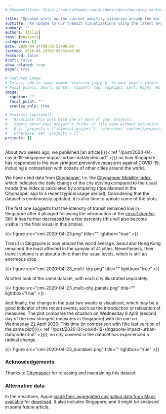 ```yaml
---
# Documentation: https://sourcethemes.com/academic/docs/managing-content/

title: "Updated plots on the current mobility situation around the world"
subtitle: "An update to our transit visualisations using the latest available data"
summary: ""
authors: [filip]
tags: [analysis]
categories: []
date: 2020-04-24T08:50:53+08:00
lastmod: 2020-04-24T08:50:53+08:00
featured: false
draft: false
show_related: true
pager: true

# Featured image
# To use, add an image named `featured.jpg/png` to your page's folder.
# Focal points: Smart, Center, TopLeft, Top, TopRight, Left, Right, BottomLeft, Bottom, BottomRight.
image:
  caption: ""
  focal_point: ""
  preview_only: true

# Projects (optional).
#   Associate this post with one or more of your projects.
#   Simply enter your project's folder or file name without extension.
#   E.g. `projects = ["internal-project"]` references `content/project/deep-learning/index.md`.
#   Otherwise, set `projects = []`.
projects: []
---
```


About two weeks ago, we published
[an article]({{< ref "/post/2020-04-covid-19-singapore-impact-urban-data/index.md" >}}) on how Singapore has responded to the new stringent preventive measures against COVID-19, including a comparison with dozens of other cities around the world.

We have used data from [Citymapper](https://citymapper.com), i.e. the [Citymapper Mobility Index](https://citymapper.com/cmi), which indicates the daily change of the city moving compared to the usual trends (the index is calculated by comparing trips planned in the Citymapper app to a recent typical usage period).
Considering that the dataset is continuously updated, it is also time to update some of the plots.

The first one suggests that the intensity of transit remained low in Singapore after it plunged following the introduction of the [_circuit breaker_](https://www.gov.sg/article/what-you-can-and-cannot-do-during-the-circuit-breaker-period).
Still, it has further decreased by a few percents (this will also become visible in the final visual in this article).

{{< figure src="cmi-2020-04-23.png" title="" lightbox="true" >}}

Transit in Singapore is now around the world average.
Seoul and Hong Kong remained the least affected in the sample of 41 cities.
Nevertheless, their transit volume is at about a third than the usual levels, which is still an enormous drop.

{{< figure src="cmi-2020-04-23_multi-city.png" title="" lightbox="true" >}}

Another look at the same dataset, with each city illustrated separately:

{{< figure src="cmi-2020-04-23_multi-city_panels.png" title="" lightbox="true" >}}

And finally, the change in the past two weeks is visualised, which may be a good indicator of the recent events, such as the introduction or relaxation of measures.
The plot compares the situation on Wednesday 8 April (second day of the new stringent measures in Singapore) with the one on Wednesday 22 April 2020.
This time (in comparison with [the last version of the same plot]({{< ref "/post/2020-04-covid-19-singapore-impact-urban-data/index.md" >}})), no city covered in the dataset has experienced a radical change.

{{< figure src="cmi-2020-04-23_dumbbell.png" title="" lightbox="true" >}}

### Acknowledgements 

Thanks to [Citymapper](https://citymapper.com/cmi) for releasing and maintaining this dataset.

### Alternative data

In the meantime, Apple [made their aggregated navigation data from Maps available](https://www.apple.com/sg/newsroom/2020/04/apple-makes-mobility-data-available-to-aid-covid-19-efforts/) for [download](https://www.apple.com/covid19/mobility/).
It also includes Singapore, and it might be analysed in some future article.
